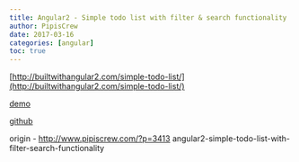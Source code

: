 ```yaml
---
title: Angular2 - Simple todo list with filter & search functionality
author: PipisCrew
date: 2017-03-16
categories: [angular]
toc: true
---
```


[http://builtwithangular2.com/simple-todo-list/](http://builtwithangular2.com/simple-todo-list/)

[demo](http://maxcabrera.com/code/todo-list/)

[github](https://github.com/maxcabrera/todo-list)

origin - http://www.pipiscrew.com/?p=3413 angular2-simple-todo-list-with-filter-search-functionality